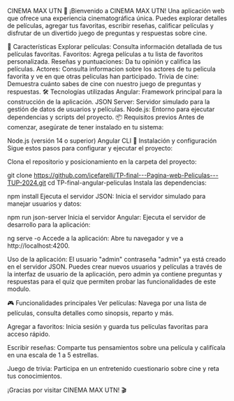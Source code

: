 CINEMA MAX UTN 🎥
¡Bienvenido a CINEMA MAX UTN!
Una aplicación web que ofrece una experiencia cinematográfica única. Puedes explorar detalles de películas, agregar tus favoritas, escribir reseñas, calificar películas y disfrutar de un divertido juego de preguntas y respuestas sobre cine.

🚀 Características
Explorar películas: Consulta información detallada de tus películas favoritas.
Favoritos: Agrega películas a tu lista de favoritos personalizada.
Reseñas y puntuaciones: Da tu opinión y califica las películas.
Actores: Consulta informacion sobre los actores de tu pelicula favorita y ve en que otras peliculas han participado.
Trivia de cine: Demuestra cuánto sabes de cine con nuestro juego de preguntas y respuestas.
🛠️ Tecnologías utilizadas
Angular: Framework principal para la construcción de la aplicación.
JSON Server: Servidor simulado para la gestión de datos de usuarios y películas.
Node.js: Entorno para ejecutar dependencias y scripts del proyecto.
📦 Requisitos previos
Antes de comenzar, asegúrate de tener instalado en tu sistema:

Node.js (versión 14 o superior)
Angular CLI
📖 Instalación y configuración
Sigue estos pasos para configurar y ejecutar el proyecto:

Clona el repositorio y posicionamiento en la carpeta del proyecto:

git clone https://github.com/icefarelli/TP-final---Pagina-web-Peliculas---TUP-2024.git
cd TP-final-angular-peliculas
Instala las dependencias:

npm install
Ejecuta el servidor JSON: Inicia el servidor simulado para manejar usuarios y datos:

npm run json-server
Inicia el servidor Angular: Ejecuta el servidor de desarrollo para la aplicación:

ng serve -o
Accede a la aplicación: Abre tu navegador y ve a http://localhost:4200.

Uso de la aplicación: El usuario "admin" contraseña "admin" ya está creado en el servidor JSON. Puedes crear nuevos usuarios y películas a través de la interfaz de usuario de la aplicación, pero admin ya contiene preguntas y respuestas para el quiz que permiten probar las funcionalidades de este modulo.

🎮 Funcionalidades principales
Ver películas: Navega por una lista de películas, consulta detalles como sinopsis, reparto y más.

Agregar a favoritos: Inicia sesión y guarda tus películas favoritas para acceso rápido.

Escribir reseñas: Comparte tus pensamientos sobre una película y califícala en una escala de 1 a 5 estrellas.

Juego de trivia: Participa en un entretenido cuestionario sobre cine y reta tus conocimientos.

¡Gracias por visitar CINEMA MAX UTN! 🎬
